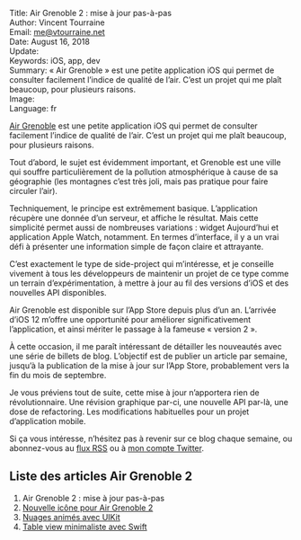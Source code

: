 Title:     Air Grenoble 2 : mise à jour pas-à-pas  
Author:    Vincent Tourraine  
Email:     me@vtourraine.net  
Date:      August 16, 2018  
Update:     
Keywords:  iOS, app, dev  
Summary:   « Air Grenoble » est une petite application iOS qui permet de consulter facilement l’indice de qualité de l’air. C’est un projet qui me plaît beaucoup, pour plusieurs raisons.  
Image:     
Language:  fr  


[Air Grenoble](https://itunes.apple.com/app/air-grenoble/id1183533416?mt=8&at=1000lMiD) est une petite application iOS qui permet de consulter facilement l’indice de qualité de l’air. C’est un projet qui me plaît beaucoup, pour plusieurs raisons.

Tout d’abord, le sujet est évidemment important, et Grenoble est une ville qui souffre particulièrement de la pollution atmosphérique à cause de sa géographie (les montagnes c’est très joli, mais pas pratique pour faire circuler l’air).

Techniquement, le principe est extrêmement basique. L’application récupère une donnée d’un serveur, et affiche le résultat. Mais cette simplicité permet aussi de nombreuses variations : widget Aujourd’hui et application Apple Watch, notamment. En termes d’interface, il y a un vrai défi à présenter une information simple de façon claire et attrayante.

C’est exactement le type de side-project qui m’intéresse, et je conseille vivement à tous les développeurs de maintenir un projet de ce type comme un terrain d’expérimentation, à mettre à jour au fil des versions d’iOS et des nouvelles API disponibles.

Air Grenoble est disponible sur l’App Store depuis plus d’un an. L’arrivée d’iOS 12 m’offre une opportunité pour améliorer significativement l’application, et ainsi mériter le passage à la fameuse « version 2 ». 

À cette occasion, il me paraît intéressant de détailler les nouveautés avec une série de billets de blog. L’objectif est de publier un article par semaine, jusqu’à la publication de la mise à jour sur l’App Store, probablement vers la fin du mois de septembre.

Je vous préviens tout de suite, cette mise à jour n’apportera rien de révolutionnaire. Une révision graphique par-ci, une nouvelle API par-là, une dose de refactoring. Les modifications habituelles pour un projet d’application mobile.

Si ça vous intéresse, n’hésitez pas à revenir sur ce blog chaque semaine, ou abonnez-vous au [flux RSS](https://www.vtourraine.net/blog/feed.xml) ou à [mon compte Twitter](https://twitter.com/vtourraine).

## Liste des articles Air Grenoble 2

1. Air Grenoble 2 : mise à jour pas-à-pas
2. [Nouvelle icône pour Air Grenoble 2](https://www.vtourraine.net/blog/2018/air-grenoble-2-icone)
3. [Nuages animés avec UIKit](https://www.vtourraine.net/blog/2018/air-grenoble-2-clouds-view)
4. [Table view minimaliste avec Swift](https://www.vtourraine.net/blog/2018/air-grenoble-2-table-view)
